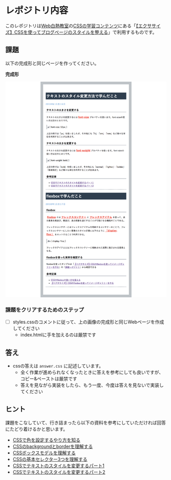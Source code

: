 # レポジトリ内容

このレポジトリは[Web白熱教室](https://tsuyopon.xyz/)の[CSSの学習コンテンツ](https://tsuyopon.xyz/learning-contents/web-dev/css/)にある「[【エクササイズ】CSSを使ってブログページのスタイルを整える](https://tsuyopon.xyz/learning-contents/web-dev/css/css_excercise_for_intermediate_part_3/)」で利用するものです。

## 課題

以下の完成形と同じページを作ってください。

**完成形**

![完成形](./images/assignment.png)

### 課題をクリアするためのステップ

- [ ] styles.cssのコメントに従って、上の画像の完成形と同じWebページを作成してください
  - index.htmlに手を加えるのは厳禁です


## 答え

- cssの答えは `answer.css` に記述しています。
  - 全く作業が進められなくなったときに答えを参考にしても良いですが、コピー&ペーストは厳禁です
  - 答えを見ながら実装をしたら、もう一度、今度は答えを見ないで実装してください

## ヒント

課題をこなしていて、行き詰まったら以下の資料を参考にしていただければ回答にたどり着けるかと思います。

- [CSSで色を設定するやり方を知る](https://tsuyopon.xyz/learning-contents/web-dev/css/how-to-set-color-in-css/)
- [CSSのbackgroundとborderを理解する](https://tsuyopon.xyz/learning-contents/web-dev/css/understand-background-and-border-in-css/)
- [CSSボックスモデルを理解する](https://tsuyopon.xyz/learning-contents/web-dev/css/understand-css-box-model/)
- [CSSの基本セレクター3つを理解する](https://tsuyopon.xyz/learning-contents/web-dev/css/understand-3-basic-selectors-in-css/)
- [CSSでテキストのスタイルを変更するパート1](https://tsuyopon.xyz/learning-contents/web-dev/css/how-to-change-style-of-text-in-css/)
- [CSSでテキストのスタイルを変更するパート2](https://tsuyopon.xyz/learning-contents/web-dev/css/how-to-change-style-of-text-in-css-part-2/)